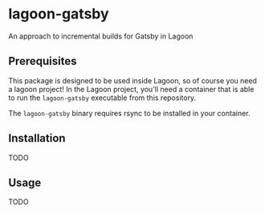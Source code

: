 # lagoon-gatsby
An approach to incremental builds for Gatsby in Lagoon

## Prerequisites
This package is designed to be used inside Lagoon, so of course you need a lagoon project! In the Lagoon project, you'll need a container that is able to run the `lagoon-gatsby` executable from this repository. 

The `lagoon-gatsby` binary requires rsync to be installed in your container.

## Installation
TODO

## Usage
TODO
